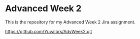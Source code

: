 # Advanced Week 2

This is the repository for my Advanced Week 2 Jira assignment.

https://github.com/Yuvalbrs/AdvWeek2.git
